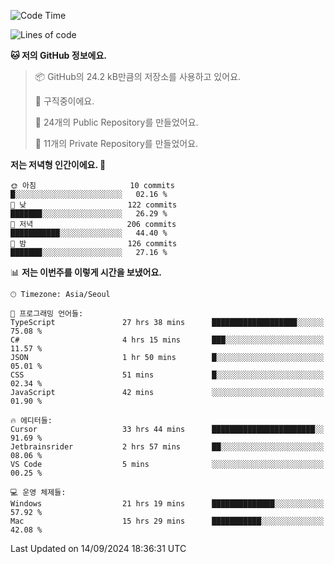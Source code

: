   <!--START_SECTION:waka-->
![Code Time](http://img.shields.io/badge/Code%20Time-824%20hrs%205%20mins-blue)

![Lines of code](https://img.shields.io/badge/%EC%A0%80%EB%8A%94%20%EC%97%AC%ED%83%9C%EA%B9%8C%EC%A7%80%20-410.6%20thousand%20%EC%A4%84%EC%9D%98%20%EC%BD%94%EB%93%9C%EB%A5%BC%20%EC%9E%91%EC%84%B1%ED%96%88%EC%96%B4%EC%9A%94.-blue)

**🐱 저의 GitHub 정보에요.** 

> 📦 GitHub의 24.2 kB만큼의 저장소를 사용하고 있어요. 
 > 
> 💼 구직중이에요.
 > 
> 📜 24개의 Public Repository를 만들었어요. 
 > 
> 🔑 11개의 Private Repository를 만들었어요. 
 > 
**저는 저녁형 인간이에요. 🦉** 

```text
🌞 아침                     10 commits          █░░░░░░░░░░░░░░░░░░░░░░░░   02.16 % 
🌆 낮　                     122 commits         ███████░░░░░░░░░░░░░░░░░░   26.29 % 
🌃 저녁                     206 commits         ███████████░░░░░░░░░░░░░░   44.40 % 
🌙 밤　                     126 commits         ███████░░░░░░░░░░░░░░░░░░   27.16 % 
```


📊 **저는 이번주를 이렇게 시간을 보냈어요.** 

```text
🕑︎ Timezone: Asia/Seoul

💬 프로그래밍 언어들: 
TypeScript               27 hrs 38 mins      ███████████████████░░░░░░   75.08 % 
C#                       4 hrs 15 mins       ███░░░░░░░░░░░░░░░░░░░░░░   11.57 % 
JSON                     1 hr 50 mins        █░░░░░░░░░░░░░░░░░░░░░░░░   05.01 % 
CSS                      51 mins             █░░░░░░░░░░░░░░░░░░░░░░░░   02.34 % 
JavaScript               42 mins             ░░░░░░░░░░░░░░░░░░░░░░░░░   01.90 % 

🔥 에디터들: 
Cursor                   33 hrs 44 mins      ███████████████████████░░   91.69 % 
Jetbrainsrider           2 hrs 57 mins       ██░░░░░░░░░░░░░░░░░░░░░░░   08.06 % 
VS Code                  5 mins              ░░░░░░░░░░░░░░░░░░░░░░░░░   00.25 % 

💻 운영 체제들: 
Windows                  21 hrs 19 mins      ██████████████░░░░░░░░░░░   57.92 % 
Mac                      15 hrs 29 mins      ███████████░░░░░░░░░░░░░░   42.08 % 
```


 Last Updated on 14/09/2024 18:36:31 UTC
<!--END_SECTION:waka-->
